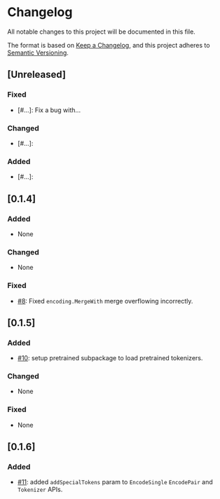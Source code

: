# Changelog
All notable changes to this project will be documented in this file.

The format is based on [Keep a Changelog](https://keepachangelog.com/en/1.0.0/),
and this project adheres to [Semantic Versioning](https://semver.org/spec/v2.0.0.html).

## [Unreleased]

### Fixed
- [#...]: Fix a bug with...

### Changed
- [#...]: 

### Added
- [#...]: 


## [0.1.4]

### Added
- None

### Changed
- None

### Fixed
- [#8]: Fixed `encoding.MergeWith` merge overflowing incorrectly. 

## [0.1.5]

### Added
- [#10]: setup pretrained subpackage to load pretrained tokenizers. 

### Changed
- None

### Fixed
- None

## [0.1.6]

### Added
- [#11]: added `addSpecialTokens` param to `EncodeSingle` `EncodePair` and `Tokenizer` APIs.

[#8]: https://github.com/sugarme/tokenizer/pull/8
[#10]: https://github.com/sugarme/tokenizer/pull/10
[#11]: https://github.com/sugarme/tokenizer/issue/11
